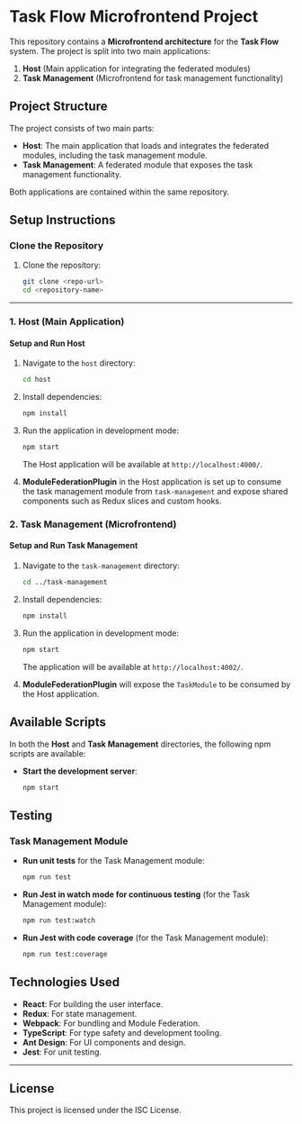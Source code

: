 
# Task Flow Microfrontend Project

This repository contains a **Microfrontend architecture** for the **Task Flow** system. The project is split into two main applications:

1. **Host** (Main application for integrating the federated modules)
2. **Task Management** (Microfrontend for task management functionality)



## Project Structure

The project consists of two main parts:

- **Host**: The main application that loads and integrates the federated modules, including the task management module.
- **Task Management**: A federated module that exposes the task management functionality.

Both applications are contained within the same repository.



## Setup Instructions

### Clone the Repository

1. Clone the repository:

   ```bash
   git clone <repo-url>
   cd <repository-name>
   ```

---

### 1. Host (Main Application)

#### Setup and Run Host

1. Navigate to the `host` directory:

   ```bash
   cd host
   ```

2. Install dependencies:

   ```bash
   npm install
   ```

3. Run the application in development mode:

   ```bash
   npm start
   ```

   The Host application will be available at `http://localhost:4000/`.

4. **ModuleFederationPlugin** in the Host application is set up to consume the task management module from `task-management` and expose shared components such as Redux slices and custom hooks.



### 2. Task Management (Microfrontend)

#### Setup and Run Task Management

1. Navigate to the `task-management` directory:

   ```bash
   cd ../task-management
   ```

2. Install dependencies:

   ```bash
   npm install
   ```

3. Run the application in development mode:

   ```bash
   npm start
   ```

   The application will be available at `http://localhost:4002/`.

4. **ModuleFederationPlugin** will expose the `TaskModule` to be consumed by the Host application.



## Available Scripts

In both the **Host** and **Task Management** directories, the following npm scripts are available:

- **Start the development server**:

   ```bash
   npm start
   ```


## Testing

### Task Management Module

- **Run unit tests** for the Task Management module:

   ```bash
   npm run test
   ```

- **Run Jest in watch mode for continuous testing** (for the Task Management module):

   ```bash
   npm run test:watch
   ```

- **Run Jest with code coverage** (for the Task Management module):

   ```bash
   npm run test:coverage
   ```



## Technologies Used

- **React**: For building the user interface.
- **Redux**: For state management.
- **Webpack**: For bundling and Module Federation.
- **TypeScript**: For type safety and development tooling.
- **Ant Design**: For UI components and design.
- **Jest**: For unit testing.

---

## License

This project is licensed under the ISC License.

